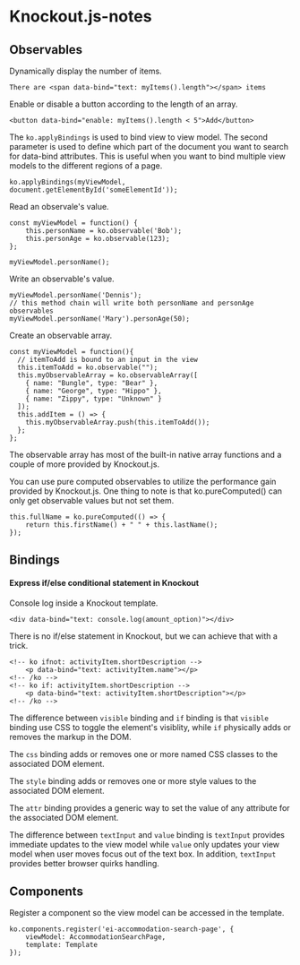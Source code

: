 # Knockout.js-notes

## Observables

Dynamically display the number of items.
```
There are <span data-bind="text: myItems().length"></span> items
```

Enable or disable a button according to the length of an array.
```
<button data-bind="enable: myItems().length < 5">Add</button>
```

The `ko.applyBindings` is used to bind view to view model. The second parameter is used to define which part of the document you want to search for data-bind attributes. This is useful when you want to bind multiple view models to the different regions of a page.
```
ko.applyBindings(myViewModel, document.getElementById('someElementId'));
```

Read an observale's value.
```
const myViewModel = function() {
    this.personName = ko.observable('Bob');
    this.personAge = ko.observable(123);
};

myViewModel.personName();
```

Write an observable's value.
```
myViewModel.personName('Dennis');
// this method chain will write both personName and personAge observables
myViewModel.personName('Mary').personAge(50);
```

Create an observable array.
```
const myViewModel = function(){
  // itemToAdd is bound to an input in the view
  this.itemToAdd = ko.observable("");
  this.myObservableArray = ko.observableArray([
    { name: "Bungle", type: "Bear" },
    { name: "George", type: "Hippo" },
    { name: "Zippy", type: "Unknown" }
  ]);
  this.addItem = () => {
    this.myObservableArray.push(this.itemToAdd());
  };
};
```
The observable array has most of the built-in native array functions and a couple of more provided by Knockout.js.

You can use pure computed observables to utilize the performance gain provided by Knockout.js. One thing to note is that ko.pureComputed() can only get observable values but not set them.
```
this.fullName = ko.pureComputed(() => {
    return this.firstName() + " " + this.lastName();
});
```

## Bindings

#### Express if/else conditional statement in Knockout

Console log inside a Knockout template.
```
<div data-bind="text: console.log(amount_option)"></div>
```

There is no if/else statement in Knockout, but we can achieve that with a trick.

```
<!-- ko ifnot: activityItem.shortDescription -->
	<p data-bind="text: activityItem.name"></p>
<!-- /ko -->
<!-- ko if: activityItem.shortDescription -->
	<p data-bind="text: activityItem.shortDescription"></p>
<!-- /ko -->
```

The difference between `visible` binding and `if` binding is that `visible` binding use CSS to toggle the element's visiblity, while `if` physically adds or removes the markup in the DOM.

The `css` binding adds or removes one or more named CSS classes to the associated DOM element.

The `style` binding adds or removes one or more style values to the associated DOM element.

The `attr` binding provides a generic way to set the value of any attribute for the associated DOM element.

The difference between `textInput` and `value` binding is `textInput` provides immediate updates to the view model while `value` only updates your view model when user moves focus out of the text box. In addition, `textInput` provides better browser quirks handling.

## Components

Register a component so the view model can be accessed in the template.
```
ko.components.register('ei-accommodation-search-page', {
	viewModel: AccommodationSearchPage,
	template: Template
});
```
